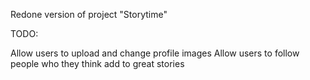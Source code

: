 Redone version of project "Storytime"

TODO: 

Allow users to upload and change profile images
Allow users to follow people who they think add to great stories